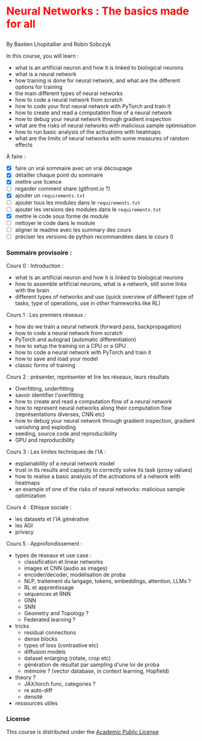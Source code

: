 # <p style="color:red">Neural Networks : The basics made for all</p>
By Bastien Lhopitallier and Robin Sobczyk

In this course, you will learn :
- what is an artificial neuron and how it is linked to biological neurons
- what is a neural network
- how training is done for neural network, and what are the different options for training
- the main different types of neural networks
- how to code a neural network from scratch
- how to code your first neural network with PyTorch and train it
- how to create and read a computation flow of a neural network
- how to debug your neural network through gradient inspection
- what are the risks of neural networks with malicious sample optimisation
- how to run basic analysis of the activations with heatmaps
- what are the limits of neural networks with some measures of random effects

À faire :
- [x] faire un vrai sommaire avec un vrai découpage
- [x] détailler chaque point du sommaire
- [x] mettre une licence
- [ ] regarder comment share (gitfront.io ?)
- [x] ajouter un `requirements.txt`
- [ ] ajouter tous les modules dans le `requirements.txt`
- [ ] ajouter les versions des modules dans le `requirements.txt`
- [x] mettre le code sous forme de module
- [ ] nettoyer le code dans le module
- [ ] aligner le readme avec les summary des cours
- [ ] préciser les versions de python recommandées dans le cours 0

### Sommaire provisoire :  
Cours 0 : Introduction :
- what is an artificial neuron and how it is linked to biological neurons
- how to assemble artificial neurons, what is a network, still some links with the brain
- different types of networks and use (quick overview of different type of tasks, type of operations, use in other frameworks like RL)

Cours 1 : Les premiers réseaux :
- how do we train a neural network (forward pass, backpropagation)
- how to code a neural network from scratch
- PyTorch and autograd (automatic differentiation)
- how to setup the training on a CPU or a GPU
- how to code a neural network with PyTorch and train it
- how to save and load your model
- classic forms of training

Cours 2 : présenter, représenter et lire les réseaux, leurs résultats
- Overfitting, underfitting
- savoir identifier l'overfitting
- how to create and read a computation flow of a neural network
- how to represent neural networks along their computation flow (représentations diverses, CNN etc)
- how to debug your neural network through gradient inspection, gradient vanishing and exploding
- seeding, source code and reproducibility
- GPU and reproducibility

Cours 3 : Les limites techniques de l'IA :
- explainability of a neural network model
- trust in its results and capacity to correctly solve its task (proxy values)
- how to realise a basic analysis of the activations of a network with heatmaps
- an example of one of the risks of neural networks: malicious sample optimization

Cours 4 : Ethique sociale :
- les datasets et l'IA générative
- les AGI
- privacy

Cours 5 : Approfondissement :
- types de réseaux et use case :
  - classification et linear networks
  - images et CNN (audio as images)
  - encoder/decoder, modélisation de proba
  - NLP, traitement du langage, tokens, embeddings, attention, LLMs ?
  - RL et apprentissage
  - séquences et RNN
  - GNN
  - SNN
  - Geometry and Topology ?
  - Federated learning ?
- tricks
  - residual connections
  - dense blocks
  - types of loss (contrastive etc)
  - diffusion models
  - dataset enlarging (rotate, crop etc)
  - génération de résultat par sampling d'une loi de proba
  - mémoire ? (vector database, in context learning, Hopfield)
- theory ?
  - JAX/torch.func, categories ?
  - re auto-diff
  - densité
- ressources utiles

### License

This course is distributed under the [Academic Public License](LICENSE.txt)